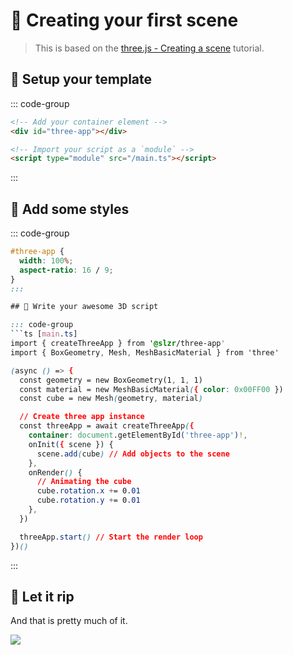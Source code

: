 # 🌄 Creating your first scene

<ThreeAppExample :path :scripts />

> This is based on the [three.js - Creating a scene](https://threejs.org/docs/index.html#manual/en/introduction/Creating-a-scene) tutorial.

## 📝 Setup your template

::: code-group
```html [index.html]
<!-- Add your container element -->
<div id="three-app"></div>

<!-- Import your script as a `module` -->
<script type="module" src="/main.ts"></script>
```
:::

## 🎨 Add some styles

::: code-group
```css [styles.css]
#three-app {
  width: 100%;
  aspect-ratio: 16 / 9;
}
:::

## 📜 Write your awesome 3D script

::: code-group
```ts [main.ts]
import { createThreeApp } from '@slzr/three-app'
import { BoxGeometry, Mesh, MeshBasicMaterial } from 'three'

(async () => {
  const geometry = new BoxGeometry(1, 1, 1)
  const material = new MeshBasicMaterial({ color: 0x00FF00 })
  const cube = new Mesh(geometry, material)

  // Create three app instance
  const threeApp = await createThreeApp({
    container: document.getElementById('three-app')!,
    onInit({ scene }) {
      scene.add(cube) // Add objects to the scene
    },
    onRender() {
      // Animating the cube
      cube.rotation.x += 0.01
      cube.rotation.y += 0.01
    },
  })

  threeApp.start() // Start the render loop
})()
```
:::

## 🧊 Let it rip

And that is pretty much of it.

<img class="rounded-lg"
  src="https://i.giphy.com/media/v1.Y2lkPTc5MGI3NjExOHp0M2RtbHg1YTI3cm5rd3d5bjNmMTY5emZkeTEzZW0yNzhtcmx5MiZlcD12MV9pbnRlcm5hbF9naWZfYnlfaWQmY3Q9Zw/ui1hpJSyBDWlG/giphy.gif"
/>

<script setup lang="ts">
import { data } from '../../examples/examples.data'

const path= '01-first-scene'
const scripts = data[path]
</script>
